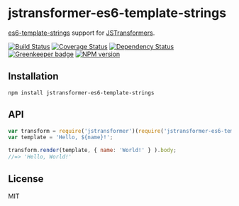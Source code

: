 # jstransformer-es6-template-strings

[es6-template-strings](https://github.com/medikoo/es6-template-strings) support for [JSTransformers](http://github.com/jstransformers).

[![Build Status](https://img.shields.io/travis/jstransformers/jstransformer-es6-template-strings/master.svg)](https://travis-ci.org/jstransformers/jstransformer-es6-template-strings)
[![Coverage Status](https://img.shields.io/codecov/c/github/jstransformers/jstransformer-es6-template-strings/master.svg)](https://codecov.io/gh/jstransformers/jstransformer-es6-template-strings)
[![Dependency Status](https://img.shields.io/david/jstransformers/jstransformer-es6-template-strings/master.svg)](http://david-dm.org/jstransformers/jstransformer-es6-template-strings)
[![Greenkeeper badge](https://badges.greenkeeper.io/jstransformers/jstransformer-es6-template-strings.svg)](https://greenkeeper.io/)
[![NPM version](https://img.shields.io/npm/v/jstransformer-es6-template-strings.svg)](https://www.npmjs.org/package/jstransformer-es6-template-strings)

## Installation

    npm install jstransformer-es6-template-strings

## API

```js
var transform = require('jstransformer')(require('jstransformer-es6-template-strings'));
var template = 'Hello, ${name}!';

transform.render(template, { name: 'World!' } ).body;
//=> 'Hello, World!'
```

## License

MIT

